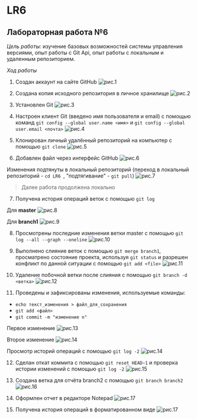 # LR6
## Лабораторная работа №6

*Цель работы:* изучение базовых возможностей системы управления версиями, опыт работы с Git Api, опыт работы с локальным и удаленным репозиторием.

*Ход работы*

1. Создан аккаунт на сайте GitHub
![рис.1]("screenshots_git/photo_2023-11-13_16-17-24.jpg")

2. Создана копия исходного репозитория в личное хранилище
![рис.2]("screenshots_git/photo_2023-11-14_13-53-56.jpg")

3. Установлен Git
![рис.3]("screenshots_git/photo_2023-11-13_17-42-29.jpg")

4. Настроен клиент Git (введено имя пользователя и email) с помощью команд `git config --global user.name <имя>` и `git config --global user.email <почта>`
![рис.4]("screenshots_git/photo_2023-11-13_19-38-42.jpg")

5. Клонирован личный удалённый репозиторий на компьютер с помощью `git clone`
![рис.5]("screenshots_git/photo_2023-11-14_14-00-09.jpg")

6. Добавлен файл через интерфейс GitHub
![рис.6]("screenshots_git/photo_2023-11-14_14-02-07.jpg")

Изменения подтянуты в локальный репозиторий (переход в локальный репозиторий - `cd LR6 `,  "подтягивание" - `git pull`)
![рис.7]("screenshots_git/photo_2023-11-14_14-06-57.jpg")

> Далее работа продолжена локально

7. Получена история операций веток с помощью `git log`

Для **master**
![рис.8]("screenshots_git/photo_2023-11-14_14-15-50.jpg")

Для **branch1**
![рис.9]("screenshots_git/photo_2023-11-14_14-25-42.jpg")

8. Просмотрены последние изменения ветки master с помощью `git log --all --graph --oneline`
![рис.10]("screenshots_git/photo_2023-11-14_14-38-09.jpg")

9. Выполнено слияние веток с помощью `git merge branch1`, просматрено состояние проекта, используя `git status` и разрешен конфликт по данной ситуации с помощью `git add <file>`
![рис.11]("screenshots_git/photo_2023-11-14_14-56-03.jpg")

10. Удаление побочной ветки после слияния с помощью `git branch -d <ветка>`
![рис.12]("screenshots_git/photo_2023-11-14_22-51-48.jpg")

11. Проведены и зафиксированы изменения, используемые команды:
- `echo текст_изменения > файл_для_сохранения`
- `git add <файл>`
- `git commit -m "изменение n"`

Первое изменение
![рис.13]("screenshots_git/photo_2023-11-14_22-54-57.jpg")

Второе изменение
![рис.14]("screenshots_git/photo_2023-11-14_22-56-56.jpg")

Просмотр историй операций с помощью `git log -2`
![рис.14]("screenshots_git/photo_2023-11-14_22-57-58.jpg")

12. Сделан откат коммита с помощью `git reset HEAD~1` и проверка истории изменений с помощью `git log -2`
![рис.15]("screenshots_git/photo_2023-11-14_22-59-48.jpg")

13. Создана ветка для отчёта branch2 с помощью `git branch branch2`
![рис.16]("screenshots_git/photo_2023-11-14_23-03-06.jpg")

14. Оформлен отчет в редакторе Notepad
![рис.17]("screenshots_git/photo_2023-11-15_01-22-00.jpg")

15. Получена история операций в форматированном виде
![рис.17]("screenshots_git/photo_2023-11-15_01-32-43.jpg")
